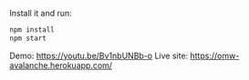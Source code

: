 
Install it and run:

```sh
npm install
npm start
```
Demo: https://youtu.be/Bv1nbUNBb-o
Live site: https://omw-avalanche.herokuapp.com/
